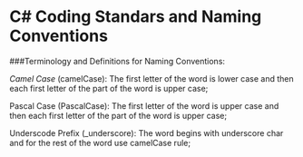 # C# Coding Standars and Naming Conventions
###Terminology and Definitions for Naming Conventions:

*Camel Case* (camelCase): The first letter of the word is lower case and then each first letter of the part of the word is upper case;

Pascal Case (PascalCase): The first letter of the word is upper case and then each first letter of the part of the word is upper case;

Underscode Prefix (_underscore): The word begins with underscore char and for the rest of the word use camelCase rule;
